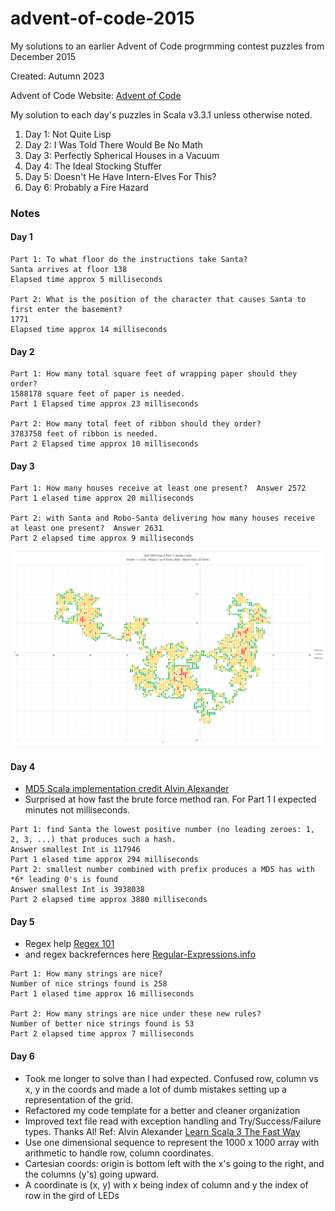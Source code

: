 # advent-of-code-2015
My solutions to an earlier Advent of Code progrmming contest puzzles from December 2015

Created:  Autumn 2023

Advent of Code Website:  [Advent of Code](https://adventofcode.com)

My solution to each day's puzzles in Scala v3.3.1 unless otherwise noted.

1. Day 1: Not Quite Lisp
2. Day 2: I Was Told There Would Be No Math
3. Day 3: Perfectly Spherical Houses in a Vacuum
4. Day 4: The Ideal Stocking Stuffer
5. Day 5: Doesn't He Have Intern-Elves For This?
6. Day 6: Probably a Fire Hazard

### Notes

#### Day 1

```text
Part 1: To what floor do the instructions take Santa?
Santa arrives at floor 138
Elapsed time approx 5 milliseconds

Part 2: What is the position of the character that causes Santa to first enter the basement?
1771
Elapsed time approx 14 milliseconds
```
#### Day 2

```text
Part 1: How many total square feet of wrapping paper should they order?
1588178 square feet of paper is needed.
Part 1 Elapsed time approx 23 milliseconds

Part 2: How many total feet of ribbon should they order?
3783758 feet of ribbon is needed.
Part 2 Elapsed time approx 10 milliseconds
```

#### Day 3

```text
Part 1: How many houses receive at least one present?  Answer 2572
Part 1 elased time approx 20 milliseconds

Part 2: with Santa and Robo-Santa delivering how many houses receive at least one present?  Answer 2631
Part 2 elapsed time approx 9 milliseconds
```
![Part 1 Visual](visualizations%2FAoC_2015_Day3_Part1_small.png)

#### Day 4

- [MD5 Scala implementation credit Alvin Alexander](https://alvinalexander.com/source-code/scala-method-create-md5-hash-of-string/)
- Surprised at how fast the brute force method ran.  For Part 1 I expected minutes not milliseconds.

```text
Part 1: find Santa the lowest positive number (no leading zeroes: 1, 2, 3, ...) that produces such a hash.
Answer smallest Int is 117946
Part 1 elased time approx 294 milliseconds
Part 2: smallest number combined with prefix produces a MD5 has with *6* leading 0's is found
Answer smallest Int is 3938038
Part 2 elapsed time approx 3880 milliseconds
```

#### Day 5

- Regex help [Regex 101](https://regex101.com/)
- and regex backrefernces here [Regular-Expressions.info](https://www.regular-expressions.info/brackets.html)

```text
Part 1: How many strings are nice?
Number of nice strings found is 258
Part 1 elased time approx 16 milliseconds

Part 2: How many strings are nice under these new rules?
Number of better nice strings found is 53
Part 2 elapsed time approx 7 milliseconds
```

#### Day 6

- Took me longer to solve than I had expected.  Confused row, column vs x, y in the coords and made a lot of dumb 
mistakes setting up a representation of the grid.
- Refactored my code template for a better and cleaner organization
- Improved text file read with exception handling and Try/Success/Failure types. Thanks Al! Ref: Alvin Alexander [Learn Scala 3 The Fast Way](https://www.amazon.com/Learn-Scala-Fast-Way-Adventure-ebook/dp/B0BDWQ75YC/ref=sr_1_1?crid=2QL5ZC6H18JXH&keywords=learn+scala+3+the+fast+way&qid=1697330886&sprefix=learn+scala+3+the+fast+way%2Caps%2C80&sr=8-1)
- Use one dimensional sequence to represent the 1000 x 1000 array with arithmetic to handle row, column coordinates.
- Cartesian coords:  origin is bottom left with the x's going to the right, and the columns (y's) going upward.
- A coordinate is (x, y) with x being index of column and y the index of row in the gird of LEDs

